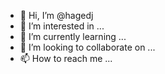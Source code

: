 - 👋 Hi, I’m @hagedj
- 👀 I’m interested in ...
- 🌱 I’m currently learning ...
- 💞️ I’m looking to collaborate on ...
- 📫 How to reach me ...

<!---
hagedj/hagedj is a ✨ special ✨ repository because its `README.md` (this file) appears on your GitHub profile.
You can click the Preview link to take a look at your changes.
--->
